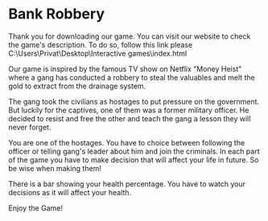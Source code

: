 # Bank Robbery
Thank you for downloading our game. You can visit our website to check the game's description. To do so, follow this link please C:\Users\Privat\Desktop\Interactive games\index.html

Our game is inspired by the famous TV show on Netflix "Money Heist" where  a gang has conducted a robbery to steal the valuables and melt the gold to extract from the drainage system.

The gang took the civilians as hostages to put pressure on the government. But luckily for the captives, one of them was a former military officer. He decided to resist and free the other and teach the gang a lesson they will never forget.

You are one of the hostages. You have to choice between following the officer or telling gang's leader about him and join the criminals. In each part of the game you have to make decision that will affect your life in future. So be wise when making them!

There is a bar showing your health percentage. You have to watch your decisions as it will affect your health.

Enjoy the Game!